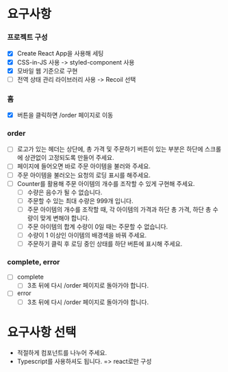 # 요구사항

### 프로젝트 구성

- [x] Create React App을 사용해 세팅
- [x] CSS-in-JS 사용 -> styled-component 사용
- [x] 모바일 웹 기준으로 구현
- [ ] 전역 상태 관리 라이브러리 사용 -> Recoil 선택

### 홈

- [x] 버튼을 클릭하면 /order 페이지로 이동

### order

- [ ] 로고가 있는 헤더는 상단에, 총 가격 및 주문하기 버튼이 있는 부분은 하단에 스크롤에 상관없이 고정되도록 만들어 주세요.
- [ ] 페이지에 들어오면 바로 주문 아이템을 불러와 주세요.
- [ ] 주문 아이템을 불러오는 요청의 로딩 표시를 해주세요.
- [ ] Counter를 활용해 주문 아이템의 개수를 조작할 수 있게 구현해 주세요.
  - [ ] 수량은 음수가 될 수 없습니다.
  - [ ] 주문할 수 있는 최대 수량은 999개 입니다.
  - [ ] 주문 아이템의 개수를 조작할 때, 각 아이템의 가격과 하단 총 가격, 하단 총 수량이 맞게 변해야 합니다.
  - [ ] 주문 아이템의 합계 수량이 0일 때는 주문할 수 없습니다.
  - [ ] 수량이 1 이상인 아이템의 배경색을 바꿔 주세요.
  - [ ] 주문하기 클릭 후 로딩 중인 상태를 하단 버튼에 표시해 주세요.

### complete, error

- [ ] complete
  - [ ] 3초 뒤에 다시 /order 페이지로 돌아가야 합니다.
- [ ] error
  - [ ] 3초 뒤에 다시 /order 페이지로 돌아가야 합니다.

# 요구사항 선택

- 적절하게 컴포넌트를 나누어 주세요.
- Typescript를 사용하셔도 됩니다. => react로만 구성
